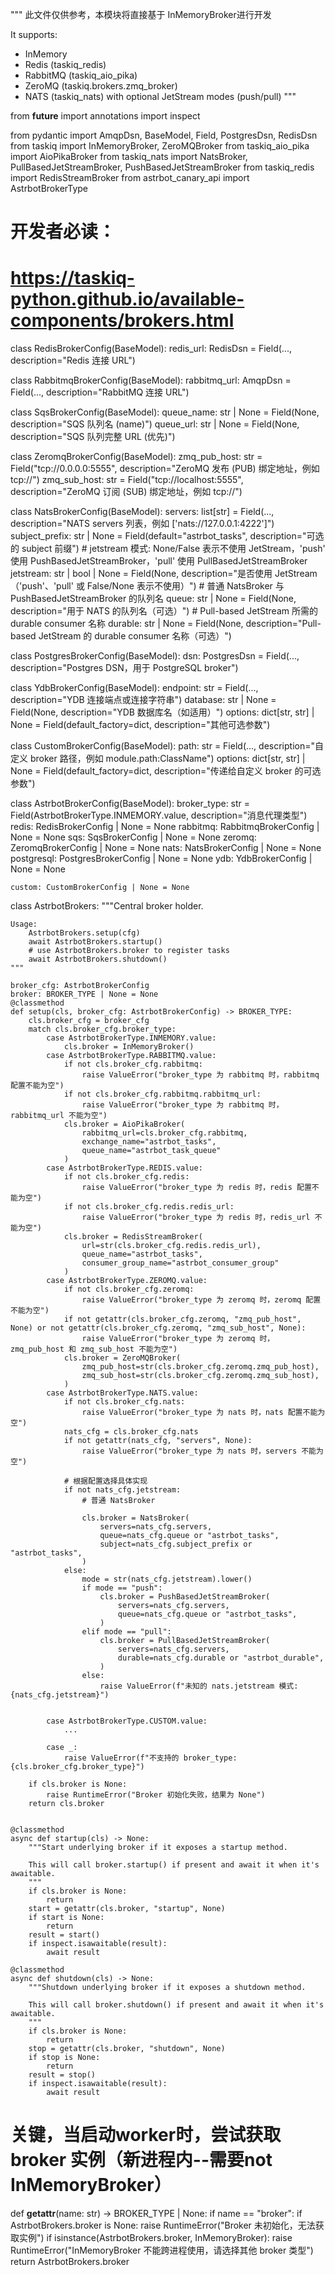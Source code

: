 """
此文件仅供参考，本模块将直接基于
InMemoryBroker进行开发

It supports:
- InMemory
- Redis (taskiq_redis)
- RabbitMQ (taskiq_aio_pika)
- ZeroMQ (taskiq.brokers.zmq_broker)
- NATS (taskiq_nats) with optional JetStream modes (push/pull)
"""

from __future__ import annotations
import inspect

from pydantic import AmqpDsn, BaseModel, Field, PostgresDsn, RedisDsn
from taskiq import InMemoryBroker, ZeroMQBroker
from taskiq_aio_pika import AioPikaBroker
from taskiq_nats import NatsBroker, PullBasedJetStreamBroker, PushBasedJetStreamBroker
from taskiq_redis import RedisStreamBroker
from astrbot_canary_api import AstrbotBrokerType

# 开发者必读：
# https://taskiq-python.github.io/available-components/brokers.html


class RedisBrokerConfig(BaseModel):
    redis_url: RedisDsn = Field(..., description="Redis 连接 URL")

class RabbitmqBrokerConfig(BaseModel):
    rabbitmq_url: AmqpDsn = Field(..., description="RabbitMQ 连接 URL")

class SqsBrokerConfig(BaseModel):
    queue_name: str | None = Field(None, description="SQS 队列名 (name)")
    queue_url: str | None = Field(None, description="SQS 队列完整 URL (优先)")

class ZeromqBrokerConfig(BaseModel):
    zmq_pub_host: str = Field("tcp://0.0.0.0:5555", description="ZeroMQ 发布 (PUB) 绑定地址，例如 tcp://")
    zmq_sub_host: str = Field("tcp://localhost:5555", description="ZeroMQ 订阅 (SUB) 绑定地址，例如 tcp://")


class NatsBrokerConfig(BaseModel):
    servers: list[str] = Field(..., description="NATS servers 列表，例如 ['nats://127.0.0.1:4222']")
    subject_prefix: str | None = Field(default="astrbot_tasks", description="可选的 subject 前缀")
    # jetstream 模式: None/False 表示不使用 JetStream，'push' 使用 PushBasedJetStreamBroker，'pull' 使用 PullBasedJetStreamBroker
    jetstream: str | bool | None = Field(None, description="是否使用 JetStream（'push'、'pull' 或 False/None 表示不使用）")
    # 普通 NatsBroker 与 PushBasedJetStreamBroker 的队列名
    queue: str | None = Field(None, description="用于 NATS 的队列名（可选）")
    # Pull-based JetStream 所需的 durable consumer 名称
    durable: str | None = Field(None, description="Pull-based JetStream 的 durable consumer 名称（可选）")

class PostgresBrokerConfig(BaseModel):
    dsn: PostgresDsn = Field(..., description="Postgres DSN，用于 PostgreSQL broker")

class YdbBrokerConfig(BaseModel):
    endpoint: str = Field(..., description="YDB 连接端点或连接字符串")
    database: str | None = Field(None, description="YDB 数据库名（如适用）")
    options: dict[str, str] | None = Field(default_factory=dict, description="其他可选参数")

class CustomBrokerConfig(BaseModel):
    path: str = Field(..., description="自定义 broker 路径，例如 module.path:ClassName")
    options: dict[str, str] | None = Field(default_factory=dict, description="传递给自定义 broker 的可选参数")

class AstrbotBrokerConfig(BaseModel):
    broker_type: str = Field(AstrbotBrokerType.INMEMORY.value, description="消息代理类型")
    redis: RedisBrokerConfig | None = None
    rabbitmq: RabbitmqBrokerConfig | None = None
    sqs: SqsBrokerConfig | None = None
    zeromq: ZeromqBrokerConfig | None = None
    nats: NatsBrokerConfig | None = None
    postgresql: PostgresBrokerConfig | None = None
    ydb: YdbBrokerConfig | None = None

    custom: CustomBrokerConfig | None = None


class AstrbotBrokers:
    """Central broker holder.

    Usage:
        AstrbotBrokers.setup(cfg)
        await AstrbotBrokers.startup()
        # use AstrbotBrokers.broker to register tasks
        await AstrbotBrokers.shutdown()
    """

    broker_cfg: AstrbotBrokerConfig
    broker: BROKER_TYPE | None = None
    @classmethod
    def setup(cls, broker_cfg: AstrbotBrokerConfig) -> BROKER_TYPE:
        cls.broker_cfg = broker_cfg
        match cls.broker_cfg.broker_type:
            case AstrbotBrokerType.INMEMORY.value:
                cls.broker = InMemoryBroker()
            case AstrbotBrokerType.RABBITMQ.value:
                if not cls.broker_cfg.rabbitmq:
                    raise ValueError("broker_type 为 rabbitmq 时，rabbitmq 配置不能为空")
                if not cls.broker_cfg.rabbitmq.rabbitmq_url:
                    raise ValueError("broker_type 为 rabbitmq 时，rabbitmq_url 不能为空")
                cls.broker = AioPikaBroker(
                    rabbitmq_url=cls.broker_cfg.rabbitmq,
                    exchange_name="astrbot_tasks",
                    queue_name="astrbot_task_queue"
                )
            case AstrbotBrokerType.REDIS.value:
                if not cls.broker_cfg.redis:
                    raise ValueError("broker_type 为 redis 时，redis 配置不能为空")
                if not cls.broker_cfg.redis.redis_url:
                    raise ValueError("broker_type 为 redis 时，redis_url 不能为空")
                cls.broker = RedisStreamBroker(
                    url=str(cls.broker_cfg.redis.redis_url),
                    queue_name="astrbot_tasks",
                    consumer_group_name="astrbot_consumer_group"
                )
            case AstrbotBrokerType.ZEROMQ.value:
                if not cls.broker_cfg.zeromq:
                    raise ValueError("broker_type 为 zeromq 时，zeromq 配置不能为空")
                if not getattr(cls.broker_cfg.zeromq, "zmq_pub_host", None) or not getattr(cls.broker_cfg.zeromq, "zmq_sub_host", None):
                    raise ValueError("broker_type 为 zeromq 时，zmq_pub_host 和 zmq_sub_host 不能为空")
                cls.broker = ZeroMQBroker(
                    zmq_pub_host=str(cls.broker_cfg.zeromq.zmq_pub_host),
                    zmq_sub_host=str(cls.broker_cfg.zeromq.zmq_sub_host),
                )
            case AstrbotBrokerType.NATS.value:
                if not cls.broker_cfg.nats:
                    raise ValueError("broker_type 为 nats 时，nats 配置不能为空")
                nats_cfg = cls.broker_cfg.nats
                if not getattr(nats_cfg, "servers", None):
                    raise ValueError("broker_type 为 nats 时，servers 不能为空")

                # 根据配置选择具体实现
                if not nats_cfg.jetstream:
                    # 普通 NatsBroker

                    cls.broker = NatsBroker(
                        servers=nats_cfg.servers,
                        queue=nats_cfg.queue or "astrbot_tasks",
                        subject=nats_cfg.subject_prefix or "astrbot_tasks",
                    )
                else:
                    mode = str(nats_cfg.jetstream).lower()
                    if mode == "push":
                        cls.broker = PushBasedJetStreamBroker(
                            servers=nats_cfg.servers,
                            queue=nats_cfg.queue or "astrbot_tasks",
                        )
                    elif mode == "pull":
                        cls.broker = PullBasedJetStreamBroker(
                            servers=nats_cfg.servers,
                            durable=nats_cfg.durable or "astrbot_durable",
                        )
                    else:
                        raise ValueError(f"未知的 nats.jetstream 模式: {nats_cfg.jetstream}")

            
            case AstrbotBrokerType.CUSTOM.value:
                ...

            case _:
                raise ValueError(f"不支持的 broker_type: {cls.broker_cfg.broker_type}")

        if cls.broker is None:
            raise RuntimeError("Broker 初始化失败，结果为 None")
        return cls.broker


    @classmethod
    async def startup(cls) -> None:
        """Start underlying broker if it exposes a startup method.

        This will call broker.startup() if present and await it when it's awaitable.
        """
        if cls.broker is None:
            return
        start = getattr(cls.broker, "startup", None)
        if start is None:
            return
        result = start()
        if inspect.isawaitable(result):
            await result

    @classmethod
    async def shutdown(cls) -> None:
        """Shutdown underlying broker if it exposes a shutdown method.

        This will call broker.shutdown() if present and await it when it's awaitable.
        """
        if cls.broker is None:
            return
        stop = getattr(cls.broker, "shutdown", None)
        if stop is None:
            return
        result = stop()
        if inspect.isawaitable(result):
            await result

# 关键，当启动worker时，尝试获取 broker 实例（新进程内--需要not InMemoryBroker）

def __getattr__(name: str) -> BROKER_TYPE | None:
    if name == "broker":
        if AstrbotBrokers.broker is None:
            raise RuntimeError("Broker 未初始化，无法获取实例")
        if isinstance(AstrbotBrokers.broker, InMemoryBroker):
            raise RuntimeError("InMemoryBroker 不能跨进程使用，请选择其他 broker 类型")
        return AstrbotBrokers.broker
    
